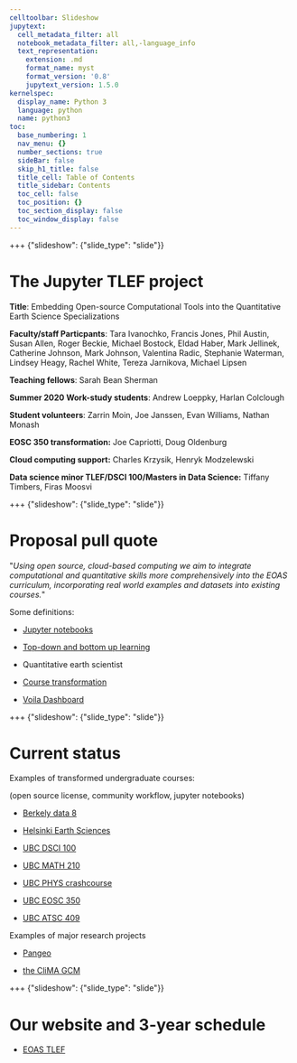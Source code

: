```yaml
---
celltoolbar: Slideshow
jupytext:
  cell_metadata_filter: all
  notebook_metadata_filter: all,-language_info
  text_representation:
    extension: .md
    format_name: myst
    format_version: '0.8'
    jupytext_version: 1.5.0
kernelspec:
  display_name: Python 3
  language: python
  name: python3
toc:
  base_numbering: 1
  nav_menu: {}
  number_sections: true
  sideBar: false
  skip_h1_title: false
  title_cell: Table of Contents
  title_sidebar: Contents
  toc_cell: false
  toc_position: {}
  toc_section_display: false
  toc_window_display: false
---
```


+++ {"slideshow": {"slide_type": "slide"}}

# The Jupyter TLEF project

**Title**:  Embedding Open-source Computational Tools into the Quantitative Earth Science Specializations

**Faculty/staff Particpants**: Tara Ivanochko, Francis Jones, Phil Austin,
Susan Allen,  Roger Beckie, Michael Bostock, Eldad Haber, Mark Jellinek, 
Catherine Johnson, Mark Johnson, Valentina Radic, Stephanie Waterman, Lindsey Heagy, Rachel White, Tereza Jarnikova, Michael Lipsen

**Teaching fellows**: Sarah Bean Sherman

**Summer 2020 Work-study students**: Andrew Loeppky, Harlan Colclough

**Student volunteers**: Zarrin Moin, Joe Janssen, Evan Williams, Nathan Monash

**EOSC 350 transformation:**  Joe Capriotti, Doug Oldenburg

**Cloud computing support:**  Charles Krzysik, Henryk Modzelewski

**Data science minor TLEF/DSCI 100/Masters in Data Science:**  Tiffany Timbers, Firas Moosvi

+++ {"slideshow": {"slide_type": "slide"}}

# Proposal pull quote

"*Using open source, cloud-based computing we aim to integrate computational and quantitative skills more comprehensively into the EOAS curriculum, incorporating real world examples and datasets into existing courses.*"

Some definitions:  


* [Jupyter notebooks](https://jupyterbook.org/intro.html)

* [Top-down and bottom up learning](https://en.wikipedia.org/wiki/Top-down_and_bottom-up_design)

* Quantitative earth scientist

* [Course transformation](https://github.com/UBC-DSCI/introduction-to-datascience)

* [Voila Dashboard](https://github.com/voila-dashboards/voila)

+++ {"slideshow": {"slide_type": "slide"}}

# Current status

Examples of transformed undergraduate courses:

  (open source license, community workflow, jupyter notebooks)

- [Berkely data 8](https://github.com/data-8/textbook)

- [Helsinki Earth Sciences](https://github.com/introqg-2019)

- [UBC DSCI 100](https://github.com/UBC-DSCI/introduction-to-datascience)

- [UBC MATH 210](https://github.com/ubc-math210/2019)

- [UBC PHYS crashcourse](https://github.com/christopherwaltham/UBC_PHYS_Python-crash-course)

- [UBC EOSC 350](https://github.com/geoscixyz/gpgLabs)

- [UBC ATSC 409](https://github.com/phaustin/numeric)

Examples of major research projects

- [Pangeo](https://github.com/pangeo-data)

- [the CliMA GCM](https://github.com/CliMA/ClimateMachine.jl)

+++ {"slideshow": {"slide_type": "slide"}}

# Our website and 3-year schedule

- [EOAS TLEF](https://eoas-ubc.github.io/)
